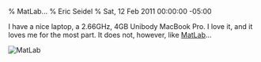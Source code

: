 % MatLab...
% Eric Seidel
% Sat, 12 Feb 2011 00:00:00 -05:00

I have a nice laptop, a 2.66GHz, 4GB Unibody MacBook Pro. I love it, and it
loves me for the most part. It does not, however, like [MatLab][ml]...

<img class="post" title="MatLab" src="/img/matlab.png" />

[ml]: http://www.mathworks.com/products/matlab/
